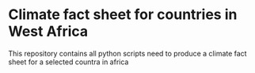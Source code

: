 # Climate fact sheet for countries in West Africa
This repository contains all python scripts need to produce a climate fact sheet for a selected countra in africa
